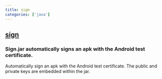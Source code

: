 ```yaml
---
title: sign
categories: ['java']
---
```

## [sign](https://github.com/appium-boneyard/sign)

### Sign.jar automatically signs an apk with the Android test certificate.


Automatically sign an apk with the Android test certificate. The public and private keys are embedded within the jar.

